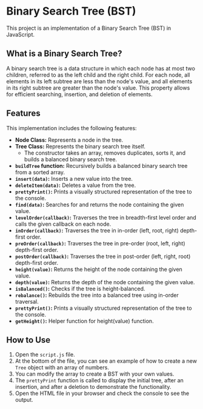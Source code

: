 # Binary Search Tree (BST)

This project is an implementation of a Binary Search Tree (BST) in JavaScript.

## What is a Binary Search Tree?

A binary search tree is a data structure in which each node has at most two children, referred to as the left child and the right child. For each node, all elements in its left subtree are less than the node's value, and all elements in its right subtree are greater than the node's value. This property allows for efficient searching, insertion, and deletion of elements.

## Features

This implementation includes the following features:

*   **Node Class:** Represents a node in the tree.
*   **Tree Class:** Represents the binary search tree itself.
    *   The constructor takes an array, removes duplicates, sorts it, and builds a balanced binary search tree.
*   **`buildTree` function:** Recursively builds a balanced binary search tree from a sorted array.
*   **`insert(data)`:** Inserts a new value into the tree.
*   **`deleteItem(data)`:** Deletes a value from the tree.
*   **`prettyPrint()`:** Prints a visually structured representation of the tree to the console.
*   **`find(data)`:** Searches for and returns the node containing the given value.
*   **`levelOrder(callback)`:** Traverses the tree in breadth-first level order and calls the given callback on each node.
*   **`inOrder(callback)`:** Traverses the tree in in-order (left, root, right) depth-first order.
*   **`preOrder(callback)`:** Traverses the tree in pre-order (root, left, right) depth-first order.
*   **`postOrder(callback)`:** Traverses the tree in post-order (left, right, root) depth-first order.
*   **`height(value)`:** Returns the height of the node containing the given value.
*   **`depth(value)`:** Returns the depth of the node containing the given value.
*   **`isBalanced()`:** Checks if the tree is height-balanced.
*   **`rebalance()`:** Rebuilds the tree into a balanced tree using in-order traversal.
*   **`prettyPrint()`:** Prints a visually structured representation of the tree to the console.
*   **`getHeight()`:** Helper function for height(value) function.


## How to Use

1.  Open the `script.js` file.
2.  At the bottom of the file, you can see an example of how to create a new `Tree` object with an array of numbers.
3.  You can modify the array to create a BST with your own values.
4.  The `prettyPrint` function is called to display the initial tree, after an insertion, and after a deletion to demonstrate the functionality.
5.  Open the HTML file in your browser and check the console to see the output.